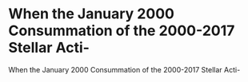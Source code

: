 # When the January 2000 Consummation of the 2000-2017 Stellar Acti-

When the January 2000 Consummation of the 2000-2017 Stellar Acti-